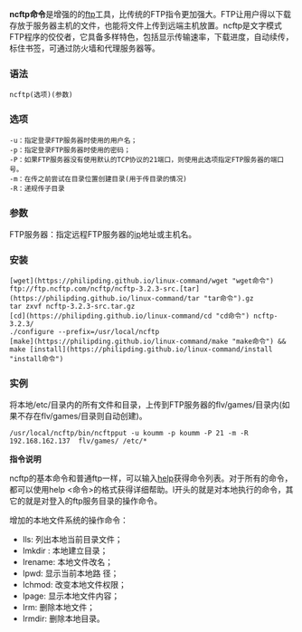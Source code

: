 **ncftp命令**是增强的的[ftp](https://philipding.github.io/linux-command/ftp "ftp命令")工具，比传统的FTP指令更加强大。FTP让用户得以下载存放于服务器主机的文件，也能将文件上传到远端主机放置。ncftp是文字模式FTP程序的佼佼者，它具备多样特色，包括显示传输速率，下载进度，自动续传，标住书签，可通过防火墙和代理服务器等。

### 语法  

```
ncftp(选项)(参数)
```

### 选项  

```
-u：指定登录FTP服务器时使用的用户名；
-p：指定登录FTP服务器时使用的密码；
-P：如果FTP服务器没有使用默认的TCP协议的21端口，则使用此选项指定FTP服务器的端口号。
-m：在传之前尝试在目录位置创建目录(用于传目录的情况)
-R：递规传子目录
```

### 参数  

FTP服务器：指定远程FTP服务器的[ip](https://philipding.github.io/linux-command/ip "ip命令")地址或主机名。

### 安装  

```
[wget](https://philipding.github.io/linux-command/wget "wget命令") ftp://ftp.ncftp.com/ncftp/ncftp-3.2.3-src.[tar](https://philipding.github.io/linux-command/tar "tar命令").gz
tar zxvf ncftp-3.2.3-src.tar.gz
[cd](https://philipding.github.io/linux-command/cd "cd命令") ncftp-3.2.3/
./configure --prefix=/usr/local/ncftp
[make](https://philipding.github.io/linux-command/make "make命令") && make [install](https://philipding.github.io/linux-command/install "install命令")
```

### 实例  

将本地/etc/目录内的所有文件和目录，上传到FTP服务器的flv/games/目录内(如果不存在flv/games/目录则自动创建)。

```
/usr/local/ncftp/bin/ncftpput -u koumm -p koumm -P 21 -m -R 192.168.162.137  flv/games/ /etc/*
```

**指令说明**

ncftp的基本命令和普通ftp一样，可以输入[help](https://philipding.github.io/linux-command/help "help命令")获得命令列表。对于所有的命令，都可以使用help <命令>的格式获得详细帮助。l开头的就是对本地执行的命令，其它的就是对登入的ftp服务目录的操作命令。

增加的本地文件系统的操作命令：

*   lls: 列出本地当前目录文件；
*   lmkdir : 本地建立目录；
*   lrename: 本地文件改名；
*   lpwd: 显示当前本地路 径；
*   lchmod: 改变本地文件权限；
*   lpage: 显示本地文件内容；
*   lrm: 删除本地文件；
*   lrmdir: 删除本地目录。